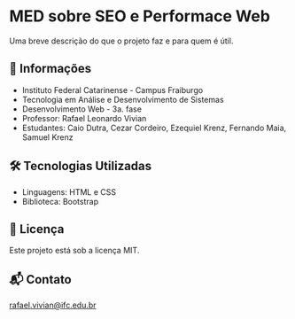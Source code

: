 # MED sobre SEO e Performace Web
Uma breve descrição do que o projeto faz e para quem é útil.

## 📘 Informações
- Instituto Federal Catarinense - Campus Fraiburgo
- Tecnologia em Análise e Desenvolvimento de Sistemas
- Desenvolvimento Web - 3a. fase
- Professor: Rafael Leonardo Vivian
- Estudantes: Caio Dutra, Cezar Cordeiro, Ezequiel Krenz, Fernando Maia, Samuel Krenz

## 🛠️ Tecnologias Utilizadas
- Linguagens: HTML e CSS
- Biblioteca: Bootstrap

## 📄 Licença
Este projeto está sob a licença MIT.

## 📬 Contato
rafael.vivian@ifc.edu.br

